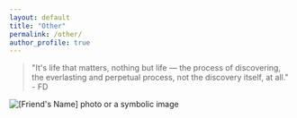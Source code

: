 ```yaml
---
layout: default
title: "Other"
permalink: /other/
author_profile: true
---
```


<div class="content-center">
  <div class="quote-container">
    <div class="quote">
      <blockquote>
        <p>
          "It's life that matters, nothing but life — the process of discovering, the everlasting and perpetual process, not the discovery itself, at all." - FD
        </p>
      </blockquote>
    </div>
  </div>  



  <div class="image-container">
    <img src="https://gabrieleletta97.github.io/images/idiotic.jpeg" alt="[Friend's Name] photo or a symbolic image" style="max-width: 75%; height: auto;">
  </div>
</div>
